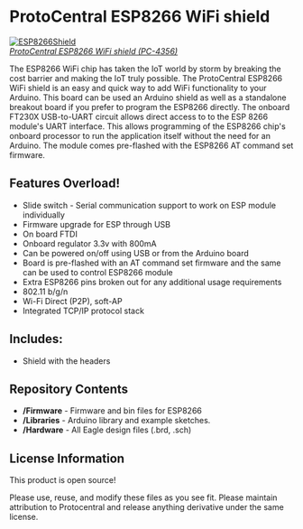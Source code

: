 ProtoCentral ESP8266 WiFi shield 
==================================
 [![ESP8266Shield](https://www.protocentral.com/img/p/3/5/1/1/3511.jpg)  
*ProtoCentral ESP8266 WiFi shield (PC-4356)*](https://www.protocentral.com/arduino-shields/944-protocentral-esp8266-wifi-shieldstandalone-for-arduino.html)
 
The ESP8266 WiFi chip has taken the IoT world by storm by breaking the cost barrier and making the IoT truly possible. The ProtoCentral ESP8266 WiFi shield is an easy and quick way to add WiFi functionality to your Arduino.
This board can be used an Arduino shield as well as a standalone breakout board if you prefer to program the ESP8266 directly. The onboard FT230X USB-to-UART circuit allows direct access to to the ESP 8266 module's UART interface. This allows programming of the ESP8266 chip's onboard processor to run the application itself without the need for an Arduino.
The module comes pre-flashed with the ESP8266 AT command set firmware. 

Features Overload!
-------------------
*	Slide switch - Serial communication support to work on ESP module individually
*	Firmware upgrade for ESP through USB
*	On board FTDI
*	Onboard regulator 3.3v with 800mA
*	Can be powered on/off using USB or from the Arduino board 
*	Board is pre-flashed  with an AT command set firmware and the same can be used to control ESP8266 module
*	Extra ESP8266 pins broken out for any additional usage requirements
*	802.11 b/g/n
*	Wi-Fi Direct (P2P), soft-AP
*	Integrated TCP/IP protocol stack

Includes:
----------
* Shield with the headers


Repository Contents
-------------------
* **/Firmware**  - Firmware and bin files for ESP8266
* **/Libraries** - Arduino library and example sketches.
* **/Hardware**  - All Eagle design files (.brd, .sch)

License Information
-------------------
This product is open source!

Please use, reuse, and modify these files as you see fit. Please maintain attribution to Protocentral and release anything derivative under the same license.

